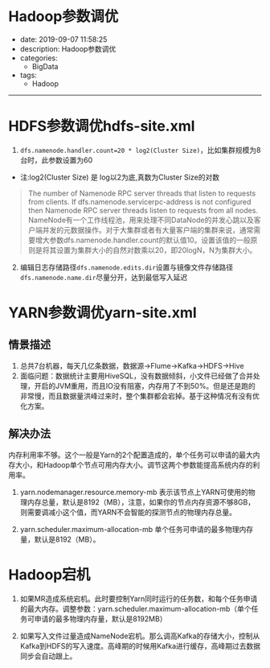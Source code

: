 #   Hadoop参数调优
+ date: 2019-09-07 11:58:25
+ description: Hadoop参数调优
+ categories:
  - BigData
+ tags:
  - Hadoop
---
#   HDFS参数调优hdfs-site.xml
1.  `dfs.namenode.handler.count=20 * log2(Cluster Size)`，比如集群规模为8台时，此参数设置为60
+   注:log2(Cluster Size) 是 log以2为底,真数为Cluster Size的对数

>   The number of Namenode RPC server threads that listen to requests from clients. If dfs.namenode.servicerpc-address is not configured then Namenode RPC server threads listen to requests from all nodes.
>   NameNode有一个工作线程池，用来处理不同DataNode的并发心跳以及客户端并发的元数据操作。对于大集群或者有大量客户端的集群来说，通常需要增大参数dfs.namenode.handler.count的默认值10。设置该值的一般原则是将其设置为集群大小的自然对数乘以20，即20logN，N为集群大小。

2.  编辑日志存储路径`dfs.namenode.edits.dir`设置与镜像文件存储路径`dfs.namenode.name.dir`尽量分开，达到最低写入延迟


#   YARN参数调优yarn-site.xml
##  情景描述
1.  总共7台机器，每天几亿条数据，数据源->Flume->Kafka->HDFS->Hive
2.  面临问题：数据统计主要用HiveSQL，没有数据倾斜，小文件已经做了合并处理，开启的JVM重用，而且IO没有阻塞，内存用了不到50%。但是还是跑的非常慢，而且数据量洪峰过来时，整个集群都会宕掉。基于这种情况有没有优化方案。

##  解决办法
内存利用率不够。这个一般是Yarn的2个配置造成的，单个任务可以申请的最大内存大小，和Hadoop单个节点可用内存大小。调节这两个参数能提高系统内存的利用率。

1.  yarn.nodemanager.resource.memory-mb
表示该节点上YARN可使用的物理内存总量，默认是8192（MB），注意，如果你的节点内存资源不够8GB，则需要调减小这个值，而YARN不会智能的探测节点的物理内存总量。

2.  yarn.scheduler.maximum-allocation-mb
单个任务可申请的最多物理内存量，默认是8192（MB）。


#   Hadoop宕机
1.  如果MR造成系统宕机。此时要控制Yarn同时运行的任务数，和每个任务申请的最大内存。调整参数：yarn.scheduler.maximum-allocation-mb（单个任务可申请的最多物理内存量，默认是8192MB）

2.  如果写入文件过量造成NameNode宕机。那么调高Kafka的存储大小，控制从Kafka到HDFS的写入速度。高峰期的时候用Kafka进行缓存，高峰期过去数据同步会自动跟上。
